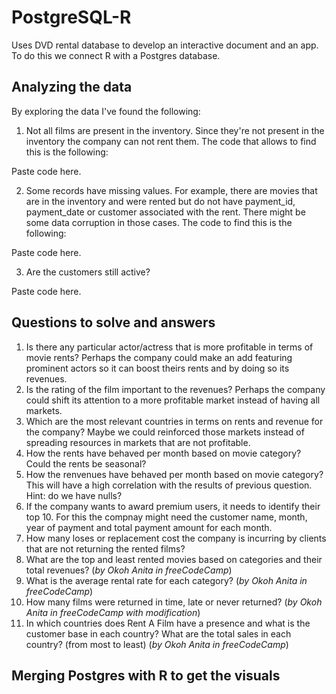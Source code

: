 # PostgreSQL-R
Uses DVD rental database to develop an interactive document and an app. To do this we connect R with a Postgres database.
## Analyzing the data
By exploring the data I've found the following:
1. Not all films are present in the inventory. Since they're not present in the inventory the company can not rent them. The code that allows to find this is the following:

Paste code here.

2. Some records have missing values. For example, there are movies that are in the inventory and were rented but do not have payment_id, payment_date or customer associated with the rent. There might be some data corruption in those cases. The code to find this is the following:

Paste code here.

3. Are the customers still active?

Paste code here.

## Questions to solve and answers
1. Is there any particular actor/actress that is more profitable in terms of movie rents? Perhaps the company could make an add featuring prominent actors so it can boost theirs rents and by doing so its revenues.
2. Is the rating of the film important to the revenues? Perhaps the company could shift its attention to a more profitable market instead of having all markets.
3. Which are the most relevant countries in terms on rents and revenue for the company? Maybe we could reinforced those markets instead of spreading resources in markets that are not profitable.
4. How the rents have behaved per month based on movie category? Could the rents be seasonal?
5. How the renvenues have behaved per month based on movie category? This will have a high correlation with the results of previous question. Hint: do we have nulls?
6. If the company wants to award premium users, it needs to identify their top 10. For this the compnay might need the customer name, month, year of payment and total payment amount for each month.
7. How many loses or replacement cost the company is incurring by clients that are not returning the rented films?
8. What are the top and least rented movies based on categories and their total revenues? (*by Okoh Anita in freeCodeCamp*)
9. What is the average rental rate for each category? (*by Okoh Anita in freeCodeCamp*)
10. How many films were returned in time, late or never returned? (*by Okoh Anita in freeCodeCamp with modification*)
11. In which countries does Rent A Film have a presence and what is the customer base in each country? What are the total sales in each country? (from most to least) (*by Okoh Anita in freeCodeCamp*)

## Merging Postgres with R to get the visuals
